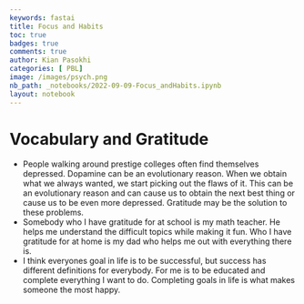 ```yaml
---
keywords: fastai
title: Focus and Habits
toc: true
badges: true
comments: true
author: Kian Pasokhi
categories: [ PBL]
image: /images/psych.png
nb_path: _notebooks/2022-09-09-Focus_andHabits.ipynb
layout: notebook
---
```


<!--
#################################################
### THIS FILE WAS AUTOGENERATED! DO NOT EDIT! ###
#################################################
# file to edit: _notebooks/2022-09-09-Focus_andHabits.ipynb
-->

<div class="container" id="notebook-container">
        
<div class="cell border-box-sizing text_cell rendered"><div class="inner_cell">
<div class="text_cell_render border-box-sizing rendered_html">
<h1 id="Vocabulary-and-Gratitude">Vocabulary and Gratitude<a class="anchor-link" href="#Vocabulary-and-Gratitude"> </a></h1><ul>
<li>People walking around prestige colleges often find themselves depressed. Dopamine can be an evolutionary reason. When we obtain what we always wanted, we start picking out the flaws of it. This can be an evolutionary reason and can cause us to obtain the next best thing or cause us to be even more depressed. Gratitude may be the solution to these problems. </li>
<li>Somebody who I have gratitude for at school is my math teacher. He helps me understand the difficult topics while making it fun. Who I have gratitude for at home is my dad who helps me out with everything there is.</li>
<li>I think everyones goal in life is to be successful, but success has different definitions for everybody. For me is to be educated and complete everything I want to do. Completing goals in life is what makes someone the most happy.</li>
</ul>

</div>
</div>
</div>
</div>
 

